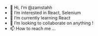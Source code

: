 - 👋 Hi, I’m @zamstahh
- 👀 I’m interested in React, Selenium
- 🌱 I’m currently learning React
- 💞️ I’m looking to collaborate on anything ! 
- 📫 How to reach me ...

<!---
zamstahh/zamstahh is a ✨ special ✨ repository because its `README.md` (this file) appears on your GitHub profile.
You can click the Preview link to take a look at your changes.
--->

